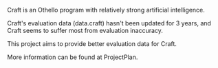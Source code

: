 Craft is an Othello program with relatively strong artificial intelligence.

Craft's evaluation data (data.craft) hasn't been updated for 3 years, and Craft seems to suffer most from evaluation inaccuracy.

This project aims to provide better evaluation data for Craft.

More information can be found at ProjectPlan.
